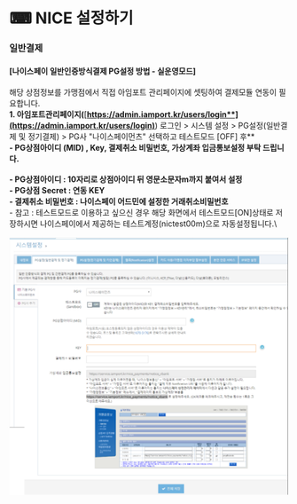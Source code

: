 # ⌨ NICE 설정하기

### 일반결제

#### **\[나이스페이 일반인증방식결제 PG설정 방법 - 실운영모드]**

해당 상점정보를 가맹점에서 직접 아임포트 관리페이지에 셋팅하여 결제모듈 연동이 필요합니다.\
**1. 아임포트관리페이지(**[**https://admin.iamport.kr/users/login**](https://admin.iamport.kr/users/login)**) 로그인 > 시스템 설정 > PG설정(일반결제 및 정기결제) > PG사 "나이스페이먼츠" 선택하고 테스트모드 \[OFF] 후**\
**- PG상점아이디 (MID) , Key, 결제취소 비밀번호, 가상계좌 입금통보설정 부탁 드립니다.**\
\
**- PG상점아이디 : 10자리로 상점아이디 뒤 영문소문자m까지 붙여서 설정**\
**- PG상점 Secret : 연동 KEY**\
**- 결제취소 비밀번호 : 나이스페이 어드민에 설정한 거래취소비밀번호**\
\- 참고 : 테스트모드로 이용하고 싶으신 경우 해당 화면에서 테스트모드\[ON]상태로 저장하시면 나이스페이에서 제공하는 테스트계정(nictest00m)으로 자동설정됩니다.\\

![](<../../../.gitbook/assets/image (11) (1) (1).png>)
